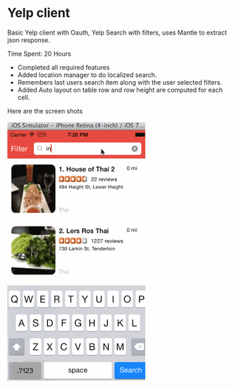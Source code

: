 Yelp client
==============

Basic Yelp client with Oauth, Yelp Search with filters, uses Mantle to extract json response.


Time Spent: 20 Hours

  * Completed all required features
  * Added location manager to do localized search.
  * Remembers last users search item along with the user selected filters.
   * Added Auto layout on table row and row height are computed for each cell.

     
     
Here are the screen shots

![Yelp Demo](https://github.com/tasveer/Yelp/blob/master/Yelp%20Demo.gif)
